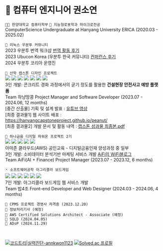 # 🌱 컴퓨터 엔지니어 권소연    

`👩‍💻 한양대학교 컴퓨터학부` `🔐 지능형로봇학과 마이크로전공`       
ComputerScience Undergraduate at Hanyang University ERICA (2020.03 - 2025.02)  

`🙌 리눅스 우분투 커뮤니티`     
2023 우분투 번역 워크샵 [번역 활동 후기](https://annkwon1123.tistory.com/38)    
2023 Ubucon Korea (우분투 한국 커뮤니티) [컨퍼런스 후기](https://annkwon1123.tistory.com/46)    
2024 우분투 코리아 운영진     

`🥜 산학 캡스톤 디자인 프로젝트`     
<img src="https://img.shields.io/badge/Next.js-000000?style=flat&logo=nextdotjs&logoColor=white">
<img src="https://img.shields.io/badge/javascript-F7DF1E?style=flat&logo=javascript&logoColor=white">
<img src="https://img.shields.io/badge/MUI-007FFF?style=flat&logo=mui&logoColor=white">
<img src="https://img.shields.io/badge/Spring Boot-6DB33F?style=flat&logo=springboot&logoColor=white">
<img src="https://img.shields.io/badge/Gradle-02303A?style=flat&logo=gradle&logoColor=white">
<img src="https://img.shields.io/badge/Amazon RDS-527FFF?style=flat&logo=amazonrds&logoColor=white">
<img src="https://img.shields.io/badge/postgresql-4169E1?style=flat&logo=postgresql&logoColor=white">     
3인 개발: 콘크리트 경화 과정에서의 굳기 정도를 활용한 **건설현장 안전사고 예방 플랫폼**            
Team 하냥땅콩 Project Manager and Software Developer (2023.07 - 2024.06, 12 months)      
[중간 산출물] 기획 및 설계 발표 : [유튜브 영상](https://youtu.be/oOvU3STKEfo?si=o6t9rpWCAKjb8X2g)        
[최종 결과물1] 웹 사이트 배포 : https://hanyangcapstoneproject.github.io/peanut/         
[최종 결과물2] 개발 문서 및 활동 내역 : [캡스톤 성과물 최종본.pdf](https://github.com/user-attachments/files/15520744/default.pdf)       

    
`🏦 하나금융 디지털 파워온 프로젝트 2기`      
<img src="https://img.shields.io/badge/googlecloud-4285F4?style=flat&logo=googlecloud&logoColor=white">
<img src="https://img.shields.io/badge/postgresql-4169E1?style=flat&logo=postgresql&logoColor=white">
<img src="https://img.shields.io/badge/python-3776AB?style=flat&logo=python&logoColor=white">
<img src="https://img.shields.io/badge/streamlit-FF4B4B?style=flat&logo=streamlit&logoColor=white">
<img src="https://img.shields.io/badge/openai-412991?style=flat&logo=openai&logoColor=white">     
아마존 클라우드(AWS) 공인교육 - 디지털금융인재 양성과정 중 일부     
3인 개발: 소비데이터 분석기반 마케팅 서비스 개발 [AiFi의 WiFi블로그](https://blog.naver.com/annkwon11234)   
Team AiFi(AI + Finance) Project Manager (2023.07 - 2023.12, 6 months)      

`🃏 소프트웨어공학 아그리콜라 보드게임`       
<img src="https://img.shields.io/badge/Next.js-000000?style=flat&logo=nextdotjs&logoColor=white">
<img src="https://img.shields.io/badge/javascript-F7DF1E?style=flat&logo=javascript&logoColor=white">
<img src="https://img.shields.io/badge/Figma-F24E1E?style=flat&logo=figma&logoColor=white">
<img src="https://img.shields.io/badge/Socket.io-010101?style=flat&logo=socketdotio&logoColor=white">
<img src="https://img.shields.io/badge/Spring Boot-6DB33F?style=flat&logo=springboot&logoColor=white">
<img src="https://img.shields.io/badge/Gradle-02303A?style=flat&logo=gradle&logoColor=white">       
7인 개발: 아그리콜라 보드게임 웹 서비스 개발      
Team 밥4조 Front-end Developer and Web Designer (2024.03 - 2024.06, 4 months)  

`🏅 CPMS 프로젝트 경영사 자격증 (2023.12.20)`        
`🏅 정보처리기사 (예정)`     
`🏅 AWS Certified Solutions Architect - Associate (예정)`     
`🏅 SQLD (2024.04.05)`      
`🏅 ADsP (2024.11.29)`    

<br />

[![코드트리|실력진단-annkwon1123](https://banner.codetree.ai/v1/banner/annkwon1123)](https://www.codetree.ai/profiles/annkwon1123)
[![Solved.ac 
프로필](http://mazassumnida.wtf/api/generate_badge?boj=annkwon1123)](https://solved.ac/annkwon1123)
